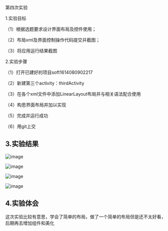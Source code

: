    第四次实验
   
   1.实验目标

（1）根据选题要求设计界面布局及控件使用； 

（2）布局xml及界面控制操作代码提交并截图； 

（3）将应用运行结果截图

  2.实验步骤
  
   （1）打开已建好的项目soft1614080902217
   
   （2）新建第三个activity：thirdActivity 
   
   （3）在各个xml文件中添加LinearLayout布局并与相关语法配合使用 
   
   （4）构思界面布局并加以实现 
   
   （5）完成并运行成功 
   
   （6）用git上交
  
## 3.实验结果
![image](https://github.com/curtain2017xxxx/android-labs-2018/blob/master/soft1614080902217/shiyan4/1.png)

![image](https://github.com/curtain2017xxxx/android-labs-2018/blob/master/soft1614080902217/shiyan4/2.png)

![image](https://github.com/curtain2017xxxx/android-labs-2018/blob/master/soft1614080902217/shiyan4/3.png)

![image](https://github.com/curtain2017xxxx/android-labs-2018/blob/master/soft1614080902217/shiyan4/4png)

## 4.实验体会

这次实验比较有意思，学会了简单的布局，做了一个简单的布局但是还不太好看，后期再去增加组件和美化